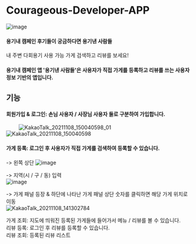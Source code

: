 # Courageous-Developer-APP

![image](https://user-images.githubusercontent.com/55770848/132479866-83b5d1e9-545e-43f4-8a4a-516c0b034aca.png)

#### 용기내 캠페인 후기들이 궁금하다면 용기낸 사람들
내 주변 다회용기 사용 가능 가게 검색하고 리뷰를 보세요!

#### 용기내 캠페인 앱 '용기낸 사람들'은 사용자가 직접 가게를 등록하고 리뷰를 쓰는 사용자 정보 기반의 앱입니다.


## 기능
#### 회원가입 & 로그인: 손님 사용자 / 사장님 사용자 둘로 구분하여 가입합니다.  
  
<img scr="https://user-images.githubusercontent.com/28240529/140691816-5ce45cc1-d082-4615-8159-e8fa820b8070.jpg" width="30px"></img>
![KakaoTalk_20211108_150040598_01](https://user-images.githubusercontent.com/28240529/140691816-5ce45cc1-d082-4615-8159-e8fa820b8070.jpg)
![KakaoTalk_20211108_150040598](https://user-images.githubusercontent.com/28240529/140691836-6e215047-31eb-47b8-9757-47206f8a211a.jpg)  
  
#### 가게 등록: 로그인 후 사용자가 직접 가게를 검색하여 등록할 수 있습니다.  
-> 왼쪽 상단 
![image](https://user-images.githubusercontent.com/28240529/140693993-13bfbe5a-c6c5-41b1-b63b-049fee580dcc.png)  

-> 지역(시 / 구 / 동) 입력  
![image](https://user-images.githubusercontent.com/28240529/140694001-a94d8aae-3d14-498d-be8e-6bf6d1f47db3.png)  
  
-> 가게 패널 등장 & 하단에 나타난 가게 패널 상단 숫자를 클릭하면 해당 가게 위치로 이동  
![KakaoTalk_20211108_141302784](https://user-images.githubusercontent.com/28240529/140693491-29934387-347f-4318-a60c-d04a582db949.jpg)

가게 조회: 지도에 띄워진 등록된 가게들에 들어가서 메뉴 / 리뷰를 볼 수 있습니다.  
리뷰 등록: 로그인 후 리뷰를 등록할 수 있습니다.  
리뷰 조회: 등록된 리뷰 리스트  

<!-- ![image](https://user-images.githubusercontent.com/55770848/132479981-ef1a9c51-3ec1-4b28-9efa-8d6b5395a3e8.png)

### API: https://github.com/980926a/Courageous-Developer-Server/wiki

# ERD

![image](https://user-images.githubusercontent.com/55770848/132480350-54769ca1-5385-4789-a23b-283e3707de67.png)

# Server-Architecture 

![image](https://user-images.githubusercontent.com/55652627/132682803-6c7eae4c-e2a0-4a7e-9971-86dac4f8501d.png) -->
